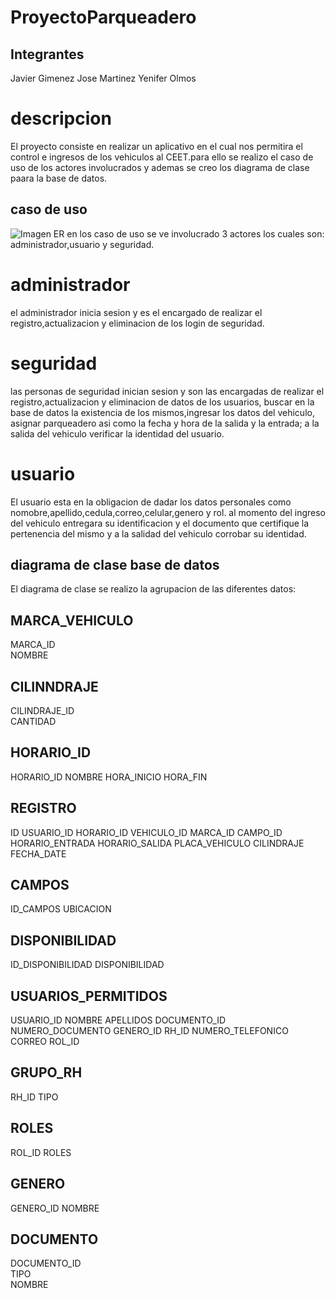 # ProyectoParqueadero
## Integrantes
Javier Gimenez
Jose Martinez
Yenifer Olmos
# descripcion
El proyecto consiste en realizar un aplicativo en el cual nos permitira el control e ingresos de los vehiculos al CEET.para ello se realizo el caso de uso de los actores involucrados y ademas se creo los diagrama de clase paara la base de datos. 
## caso de uso
![Imagen ER](https://raw.githubusercontent.com/parqueaderoCEET-255864/Casos_De_Uso/main/diaagrama%20caso%20de%20uso.jpeg?token=GHSAT0AAAAAAB3DU65WJAKRQSQLAXZBFE6MY3QAUKA)
en los caso de uso se ve involucrado 3 actores los cuales son: administrador,usuario y seguridad.
# administrador
el administrador inicia sesion y es el encargado de realizar el registro,actualizacion y eliminacion de los login de seguridad.
# seguridad
las personas de seguridad inician sesion y son las encargadas de realizar el registro,actualizacion y eliminacion de datos de los usuarios, buscar en la base de datos la existencia de los mismos,ingresar los datos del vehiculo, asignar parqueadero asi como la fecha y hora de la salida y la entrada; a la salida del vehiculo verificar la identidad del usuario.
# usuario
El usuario esta en la obligacion de dadar los datos personales como nomobre,apellido,cedula,correo,celular,genero y rol. al momento del ingreso del vehiculo entregara su identificacion y el documento que certifique la pertenencia del mismo y a la salidad del vehiculo corrobar su identidad.
## diagrama de clase  base de datos
El diagrama de clase se realizo la agrupacion  de las diferentes datos:
## MARCA_VEHICULO	
MARCA_ID	
NOMBRE
## CILINNDRAJE	
CILINDRAJE_ID	
CANTIDAD
## HORARIO_ID			
HORARIO_ID
NOMBRE
HORA_INICIO	
HORA_FIN
## REGISTRO										
ID
USUARIO_ID
HORARIO_ID
VEHICULO_ID
MARCA_ID
CAMPO_ID
HORARIO_ENTRADA
HORARIO_SALIDA
PLACA_VEHICULO
CILINDRAJE	
FECHA_DATE
## CAMPOS
ID_CAMPOS
UBICACION
## DISPONIBILIDAD 
ID_DISPONIBILIDAD
DISPONIBILIDAD 
## USUARIOS_PERMITIDOS
USUARIO_ID
NOMBRE
APELLIDOS
DOCUMENTO_ID
NUMERO_DOCUMENTO
GENERO_ID
RH_ID
NUMERO_TELEFONICO
CORREO
ROL_ID
## GRUPO_RH
RH_ID
TIPO
## ROLES
ROL_ID
ROLES
## GENERO
GENERO_ID
NOMBRE
## DOCUMENTO
DOCUMENTO_ID	
TIPO	
NOMBRE














